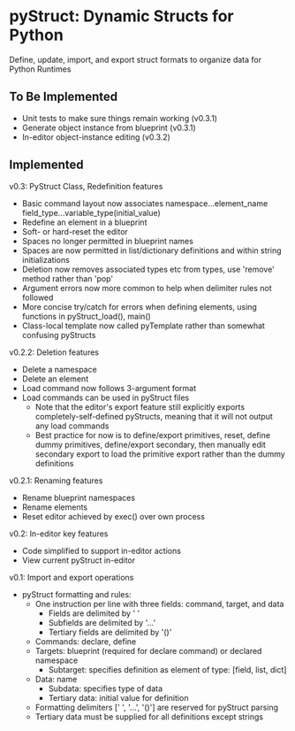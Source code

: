 # pyStruct: Dynamic Structs for Python

Define, update, import, and export struct formats to organize data for Python Runtimes

## To Be Implemented
+ Unit tests to make sure things remain working (v0.3.1)
+ Generate object instance from blueprint (v0.3.1)
+ In-editor object-instance editing (v0.3.2)

## Implemented
v0.3: PyStruct Class, Redefinition features
  + Basic command layout now associates namespace...element_name field_type...variable_type(initial_value)
  + Redefine an element in a blueprint
  + Soft- or hard-reset the editor
  + Spaces no longer permitted in blueprint names
  + Spaces are now permitted in list/dictionary definitions and within string initializations
  + Deletion now removes associated types etc from types, use 'remove' method rather than 'pop'
  + Argument errors now more common to help when delimiter rules not followed
  + More concise try/catch for errors when defining elements, using functions in pyStruct_load(), main()
  + Class-local template now called pyTemplate rather than somewhat confusing pyStructs

v0.2.2: Deletion features
  + Delete a namespace
  + Delete an element
  + Load command now follows 3-argument format
  + Load commands can be used in pyStruct files
    * Note that the editor's export feature still explicitly exports completely-self-defined pyStructs, meaning that it will not output any load commands
    * Best practice for now is to define/export primitives, reset, define dummy primitives, define/export secondary, then manually edit secondary export to load the primitive export rather than the dummy definitions

v0.2.1: Renaming features
  + Rename blueprint namespaces
  + Rename elements
  + Reset editor achieved by exec() over own process

v0.2: In-editor key features
  + Code simplified to support in-editor actions
  + View current pyStruct in-editor

v0.1: Import and export operations
 + pyStruct formatting and rules:
   * One instruction per line with three fields: command, target, and data
     + Fields are delimited by ' '
     + Subfields are delimited by '...'
     + Tertiary fields are delimited by '()'
   * Commands: declare, define
   * Targets: blueprint (required for declare command) or declared namespace
     + Subtarget: specifies definition as element of type: [field, list, dict]
   * Data: name
     + Subdata: specifies type of data
     + Tertiary data: initial value for definition
   * Formatting delimiters [' ', '...', '()'] are reserved for pyStruct parsing
   * Tertiary data must be supplied for all definitions except strings
